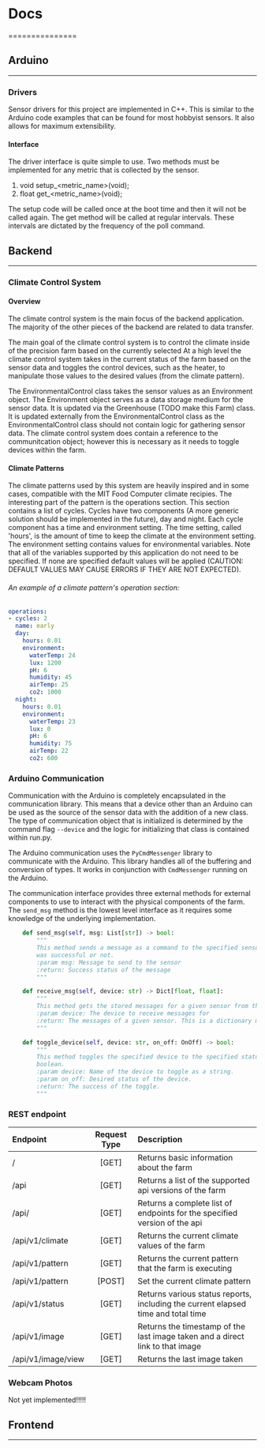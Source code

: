 # Docs
===============

## Arduino
******************

### Drivers

Sensor drivers for this project are implemented in C++. This is similar to the Arduino code examples that can be found for most hobbyist sensors. It also allows for maximum extensibility. 

#### Interface

The driver interface is quite simple to use. Two methods must be implemented for any metric that is collected by the sensor.

1. void setup_<metric_name>(void);
2. float get_<metric_name>(void);

The setup code will be called once at the boot time and then it will not be called again. The get method will be called at regular intervals. These intervals are dictated by the frequency of the poll command.

## Backend
******************

### Climate Control System

#### Overview

The climate control system is the main focus of the backend application. The majority of the other pieces of the backend are related to data transfer. 

The main goal of the climate control system is to control the climate inside of the precision farm based on the currently selected At a high level the climate control system takes in the current status of the farm based on the sensor data and toggles the control devices, such as the heater, to manipulate those values to the desired values (from the climate pattern). 

The EnvironmentalControl class takes the sensor values as an Environment object. The Environment object serves as a data storage medium for the sensor data. It is updated via the Greenhouse (TODO make this Farm) class. It is updated externally from the EnvironmentalControl class as the EnvironmentalControl class should not contain logic for gathering sensor data. The climate control system does contain a reference to the communitcation object; however this is necessary as it needs to toggle devices within the farm. 

#### Climate Patterns

The climate patterns used by this system are heavily inspired and in some cases, compatible with the MIT Food Computer climate recipies. The interesting part of the pattern is the operations section. This section contains a list of cycles. Cycles have two components (A more generic solution should be implemented in the future), day and night. Each cycle component has a time and environment setting. The time setting, called 'hours', is the amount of time to keep the climate at the environment setting. The environment setting contains values for environmental variables. Note that all of the variables supported by this application do not need to be specified. If none are specified default values will be applied (CAUTION: DEFAULT VALUES MAY CAUSE ERRORS IF THEY ARE NOT EXPECTED). 

###### An example of a climate pattern's operation section:

```YAML
operations:
- cycles: 2
  name: early
  day:
    hours: 0.01
    environment:
      waterTemp: 24
      lux: 1200
      pH: 6
      humidity: 45
      airTemp: 25
      co2: 1000
  night:
    hours: 0.01
    environment:
      waterTemp: 23
      lux: 0
      pH: 6
      humidity: 75
      airTemp: 22
      co2: 600
```

### Arduino Communication

Communication with the Arduino is completely encapsulated in the communication library. This means that a device other than an Arduino can be used as the source of the sensor data with the addition of a new class. The type of communication object that is initialized is determined by the command flag `--device` and the logic for initializing that class is contained within run.py. 

The Arduino communication uses the `PyCmdMessenger` library to communicate with the Arduino. This library handles all of the buffering and conversion of types. It works in conjunction with `CmdMessenger` running on the Arduino. 

The communication interface provides three external methods for external components to use to interact with the physical components of the farm. The `send_msg` method is the lowest level interface as it requires some knowledge of the underlying implementation. 

```python
    def send_msg(self, msg: List[str]) -> bool:
        """
        This method sends a message as a command to the specified sensor. It returns a boolean representing whether it
        was successful or not.
        :param msg: Message to send to the sensor
        :return: Success status of the message
        """

    def receive_msg(self, device: str) -> Dict[float, float]:
        """
        This method gets the stored messages for a given sensor from the queue.
        :param device: The device to receive messages for
        :return: The messages of a given sensor. This is a dictionary mapping from the timestamp to the 'value'
        """

    def toggle_device(self, device: str, on_off: OnOff) -> bool:
        """
        This method toggles the specified device to the specified status. It returns the success of the toggle as a
        boolean.
        :param device: Name of the device to toggle as a string.
        :param on_off: Desired status of the device.
        :return: The success of the toggle.
        """
```
### REST endpoint

| Endpoint           | Request Type | Description |
| :----------------- |:------------:| :-----      |
| /                  | [GET]        | Returns basic information about the farm |
| /api               | [GET]        | Returns a list of the supported api versions of the farm |
| /api/<version>     | [GET]        | Returns a complete list of endpoints for the specified version of the api |
| /api/v1/climate    | [GET]        | Returns the current climate values of the farm
| /api/v1/pattern    | [GET]        | Returns the current pattern that the farm is executing
| /api/v1/pattern    | [POST]       | Set the current climate pattern
| /api/v1/status     | [GET]        | Returns various status reports, including the current elapsed time and total time
| /api/v1/image      | [GET]        | Returns the timestamp of the last image taken and a direct link to that image
| /api/v1/image/view | [GET]        | Returns the last image taken



### Webcam Photos

Not yet implemented!!!!!

## Frontend
******************

